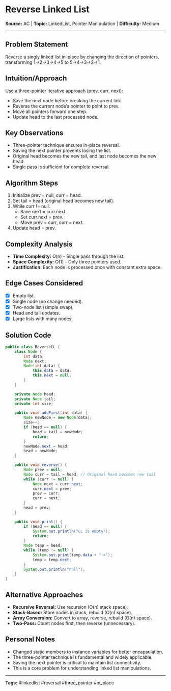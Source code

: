 # Reverse Linked List

**Source:** AC | **Topic:** LinkedList, Pointer Manipulation | **Difficulty:** Medium

---

## Problem Statement
Reverse a singly linked list in-place by changing the direction of pointers, transforming 1→2→3→4→5 to 5→4→3→2→1.

## Intuition/Approach
Use a three-pointer iterative approach (prev, curr, next):
- Save the next node before breaking the current link.
- Reverse the current node’s pointer to point to prev.
- Move all pointers forward one step.
- Update head to the last processed node.

## Key Observations
- Three-pointer technique ensures in-place reversal.
- Saving the next pointer prevents losing the list.
- Original head becomes the new tail, and last node becomes the new head.
- Single pass is sufficient for complete reversal.

## Algorithm Steps
1. Initialize prev = null, curr = head.
2. Set tail = head (original head becomes new tail).
3. While curr != null:
   - Save next = curr.next.
   - Set curr.next = prev.
   - Move prev = curr, curr = next.
4. Update head = prev.

## Complexity Analysis
- **Time Complexity:** O(n) - Single pass through the list.
- **Space Complexity:** O(1) - Only three pointers used.
- **Justification:** Each node is processed once with constant extra space.

## Edge Cases Considered
- [x] Empty list.
- [x] Single node (no change needed).
- [x] Two-node list (simple swap).
- [x] Head and tail updates.
- [x] Large lists with many nodes.

## Solution Code
```java
public class ReverseLL {
    class Node {
        int data;
        Node next;
        Node(int data) {
            this.data = data;
            this.next = null;
        }
    }

    private Node head;
    private Node tail;
    private int size;

    public void addFirst(int data) {
        Node newNode = new Node(data);
        size++;
        if (head == null) {
            head = tail = newNode;
            return;
        }
        newNode.next = head;
        head = newNode;
    }

    public void reverse() {
        Node prev = null;
        Node curr = tail = head; // Original head becomes new tail
        while (curr != null) {
            Node next = curr.next;
            curr.next = prev;
            prev = curr;
            curr = next;
        }
        head = prev;
    }

    public void print() {
        if (head == null) {
            System.out.println("LL is empty");
            return;
        }
        Node temp = head;
        while (temp != null) {
            System.out.print(temp.data + "->");
            temp = temp.next;
        }
        System.out.println("null");
    }
}
```

## Alternative Approaches
- **Recursive Reversal:** Use recursion (O(n) stack space).
- **Stack-Based:** Store nodes in stack, rebuild (O(n) space).
- **Array Conversion:** Convert to array, reverse, rebuild (O(n) space).
- **Two-Pass:** Count nodes first, then reverse (unnecessary).

## Personal Notes
- Changed static members to instance variables for better encapsulation.
- The three-pointer technique is fundamental and widely applicable.
- Saving the next pointer is critical to maintain list connectivity.
- This is a core problem for understanding linked list manipulations.

---
**Tags:** #linkedlist #reversal #three_pointer #in_place